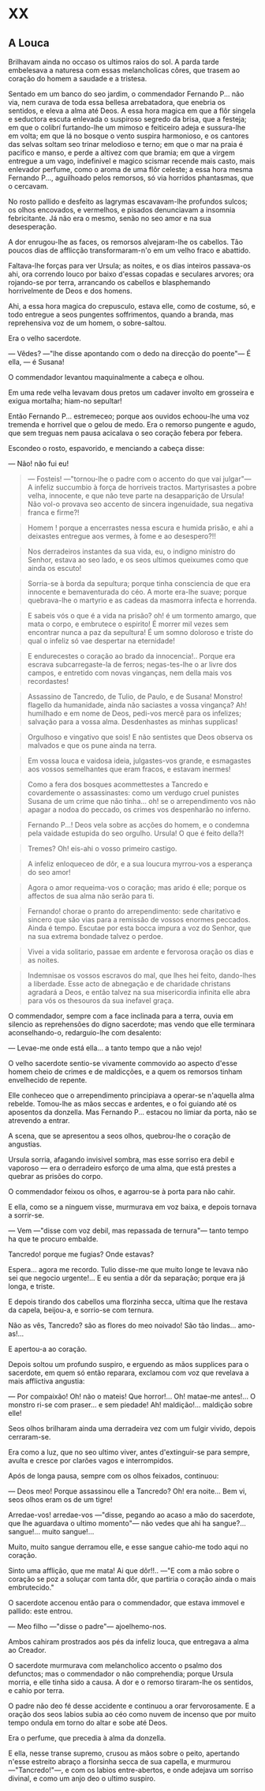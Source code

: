 

# XX

## A Louca

Brilhavam ainda no occaso os ultimos raios do sol. A parda tarde embelesava a naturesa com essas melancholicas côres, que trasem ao coração do homem a saudade e a tristesa.

Sentado em um banco do seo jardim, o commendador Fernando P... não via, nem curava de toda essa bellesa arrebatadora, que enebria os sentidos, e eleva a alma até Deos. A essa hora magica em que a flôr singela e seductora escuta enlevada o suspiroso segredo da brisa, que a festeja; em que o colibrí furtando-lhe um mimoso e feiticeiro adeja e sussura-lhe em volta; em que lá no bosque o vento suspira harmonioso, e os cantores das selvas soltam seo trinar melodioso e terno; em que o mar na praia é pacifico e manso, e perde a altivez com que bramia; em que a virgem entregue a um vago, indefinivel e magico scismar recende mais casto, mais enlevador perfume, como o aroma de uma flôr celeste; a essa hora mesma Fernando P..., aguilhoado pelos remorsos, só via horridos phantasmas, que o cercavam.

No rosto pallido e desfeito as lagrymas escavavam-lhe profundos sulcos; os olhos encovados, e vermelhos, e pisados denunciavam a insomnia febricitante. Já não era o mesmo, senão no seo amor e na sua desesperação.

A dor enrugou-lhe as faces, os remorsos alvejaram-lhe os cabellos. Tão poucos dias de afflicção transformaram-n'o em um velho fraco e abattido.

Faltava-lhe forças para ver Ursula; as noites, e os dias inteiros passava-os ahi, ora correndo louco por baixo d'essas copadas e seculares arvores; ora rojando-se por terra, arrancando os cabellos e blasphemando horrivelmente de Deos e dos homens.

Ahi, a essa hora magica do crepusculo, estava elle, como de costume, só, e todo entregue a seos pungentes soffrimentos, quando a branda, mas reprehensiva voz de um homem, o sobre-saltou.

Era o velho sacerdote.

— Vêdes? —"lhe disse apontando com o dedo na direcção do poente"— É ella, — é Susana!

O commendador levantou maquinalmente a cabeça e olhou.

Em uma rede velha levavam dous pretos um cadaver involto em grosseira e exigua mortalha; hiam-no sepultar!

Então Fernando P... estremeceo; porque aos ouvidos echoou-lhe uma voz tremenda e horrivel que o gelou de medo. Era o remorso pungente e agudo, que sem treguas nem pausa acicalava o seo coração febera por febera.

Escondeo o rosto, espavorido, e menciando a cabeça disse:

— Não! não fui eu!

> — Fosteis! —"tornou-lhe o padre com o accento do que vai julgar"— A infeliz succumbio à força de horriveis tractos. Martyrisastes a pobre velha, innocente, e que não teve parte na desapparição de Ursula! Não vol-o provava seo accento de sincera ingenuidade, sua negativa franca e firme?!

> Homem ! porque a encerrastes nessa escura e humida prisão, e ahi a deixastes entregue aos vermes, à fome e ao desespero?!!

> Nos derradeiros instantes da sua vida, eu, o indigno ministro do Senhor, estava ao seo lado, e os seos ultimos queixumes como que ainda os escuto!

> Sorria-se à borda da sepultura; porque tinha consciencia de que era innocente e bemaventurada do céo. A morte era-lhe suave; porque quebrava-lhe o martyrio e as cadeas da masmorra infecta e horrenda.

> E sabeis vós o que é a vida na prisão? oh! é um tormento amargo, que mata o corpo, e embrutece o espirito! É morrer mil vezes sem encontrar nunca a paz da sepultura! É um somno doloroso e triste do qual o infeliz só vae despertar na eternidade!

> E endurecestes o coração ao brado da innocencia!.. Porque era escrava subcarregaste-la de ferros; negas-tes-lhe o ar livre dos campos, e entretido com novas vinganças, nem della mais vos recordastes!

> Assassino de Tancredo, de Tulio, de Paulo, e de Susana! Monstro! flagello da humanidade, ainda não saciastes a vossa vingança? Ah! humilhado e em nome de Deos, pedi-vos mercê para os infelizes; salvação para a vossa alma. Desdenhastes as minhas supplicas!

> Orgulhoso e vingativo que sois! E não sentistes que Deos observa os malvados e que os pune ainda na terra.

> Em vossa louca e vaidosa ideia, julgastes-vos grande, e esmagastes aos vossos semelhantes que eram fracos, e estavam inermes!

> Como a fera dos bosques acommettestes a Tancredo e covardemente o assassinastes: como um verdugo cruel punistes Susana de um crime que não tinha... oh! se o arrependimento vos não apagar a nodoa do peccado, os crimes vos despenharão no inferno.

> Fernando P...! Deos vela sobre as acções do homem, e o condemna pela vaidade estupida do seo orgulho. Ursula! O que é feito della?!

> Tremes? Oh! eis-ahi o vosso primeiro castigo.

> A infeliz enloqueceo de dôr, e a sua loucura myrrou-vos a esperança do seo amor!

> Agora o amor requeima-vos o coração; mas arido é elle; porque os affectos de sua alma não serão para ti.

> Fernando! chorae o pranto do arrependimento: sede charitativo e sincero que são vias para a remissão de vossos enormes peccados. Ainda é tempo. Escutae por esta bocca impura a voz do Senhor, que na sua extrema bondade talvez o perdoe.

> Vivei a vida solitario, passae em ardente e fervorosa oração os dias e as noites.

> Indemnisae os vossos escravos do mal, que lhes hei feito, dando-lhes a liberdade. Esse acto de abnegação e de charidade christans agradará a Deos, e então talvez na sua misericordia infinita elle abra para vós os thesouros da sua inefavel graça.

O commendador, sempre com a face inclinada para a terra, ouvia em silencio as reprehensões do digno sacerdote; mas vendo que elle terminara aconselhando-o, redarguio-lhe com desalento:

— Levae-me onde está ella... a tanto tempo que a não vejo!

O velho sacerdote sentio-se vivamente commovido ao aspecto d'esse homem cheio de crimes e de maldicções, e a quem os remorsos tinham envelhecido de repente.

Elle conheceo que o arrependimento principiava a operar-se n'aquella alma rebelde. Tomou-lhe as mãos seccas e ardentes, e o foi guiando até os aposentos da donzella. Mas Fernando P... estacou no limiar da porta, não se atrevendo a entrar.

A scena, que se apresentou a seos olhos, quebrou-lhe o coração de angustias.

Ursula sorria, afagando invisivel sombra, mas esse sorriso era debil e vaporoso — era o derradeiro esforço de uma alma, que está prestes a quebrar as prisões do corpo.

O commendador feixou os olhos, e agarrou-se à porta para não cahir.

E ella, como se a ninguem visse, murmurava em voz baixa, e depois tornava a sorrir-se.

— Vem —"disse com voz debil, mas repassada de ternura"— tanto tempo ha que te procuro embalde.

Tancredo! porque me fugias? Onde estavas?

Espera... agora me recordo. Tulio disse-me que muito longe te levava não sei que negocio urgente!... E eu sentia a dôr da separação; porque era já longa, e triste.

E depois tirando dos cabellos uma florzinha secca, ultima que lhe restava da capela, beijou-a, e sorrio-se com ternura.

Não as vês, Tancredo? são as flores do meo noivado! São tão lindas... amo-as!...

E apertou-a ao coração.

Depois soltou um profundo suspiro, e erguendo as mãos supplices para o sacerdote, em quem só então reparara, exclamou com voz que revelava a mais afflictiva angustia:

— Por compaixão! Oh! não o mateis! Que horror!... Oh! matae-me antes!... O monstro ri-se com praser... e sem piedade! Ah! maldição!... maldição sobre elle!

Seos olhos brilharam ainda uma derradeira vez com um fulgir vivido, depois cerraram-se.

Era como a luz, que no seo ultimo viver, antes d'extinguir-se para sempre, avulta e cresce por clarões vagos e interrompidos.

Após de longa pausa, sempre com os olhos feixados, continuou:

— Deos meo! Porque assassinou elle a Tancredo? Oh! era noite... Bem vi, seos olhos eram os de um tigre!

Arredae-vos! arredae-vos —"disse, pegando ao acaso a mão do sacerdote, que lhe aguardava o ultimo momento"— não vedes que ahi ha sangue?... sangue!... muito sangue!...

Muito, muito sangue derramou elle, e esse sangue cahio-me todo aqui no coração.

Sinto uma afflição, que me mata! Ai que dôr!!.. —"E com a mão sobre o coração se poz a soluçar com tanta dôr, que partiria o coração ainda o mais embrutecido."

O sacerdote accenou então para o commendador, que estava immovel e pallido: este entrou.

— Meo filho —"disse o padre"— ajoelhemo-nos.

Ambos cahiram prostrados aos pés da infeliz louca, que entregava a alma ao Creador.

O sacerdote murmurava com melancholico accento o psalmo dos defunctos; mas o commendador o não comprehendia; porque Ursula morria, e elle tinha sido a causa. A dor e o remorso tiraram-lhe os sentidos, e cahio por terra.

O padre não deo fé desse accidente e continuou a orar fervorosamente. E a oração dos seos labios subia ao céo como nuvem de incenso que por muito tempo ondula em torno do altar e sobe até Deos.

Era o perfume, que precedia à alma da donzella.

E ella, nesse transe supremo, crusou as mãos sobre o peito, apertando n'esse estreito abraço a florsinha secca de sua capella, e murmurou —"Tancredo!"—, e com os labios entre-abertos, e onde adejava um sorriso divinal, e como um anjo deo o ultimo suspiro.

